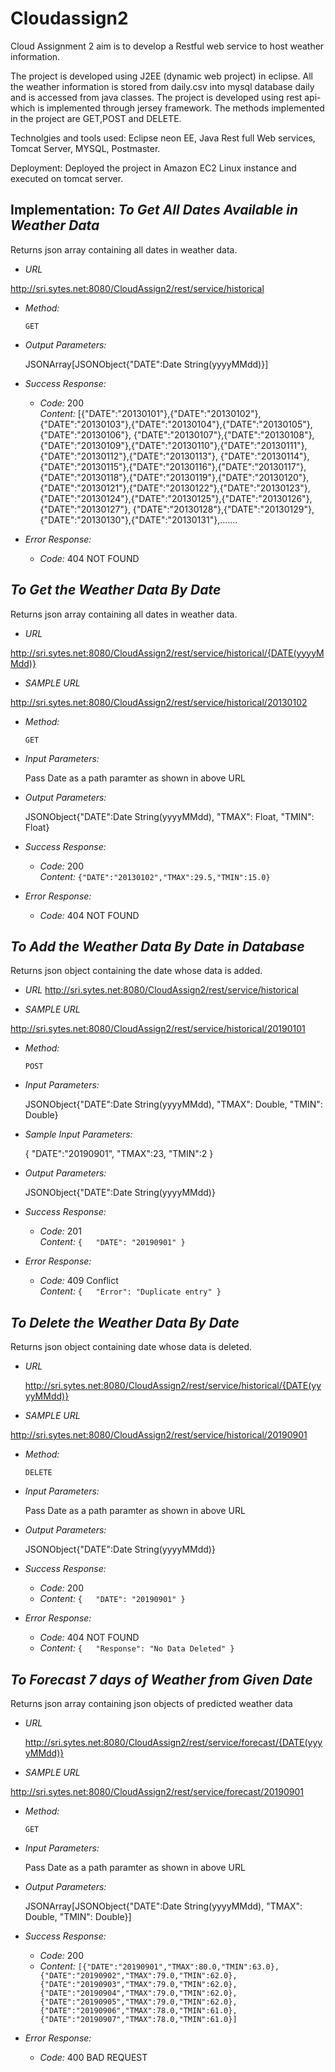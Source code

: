 # Cloudassign2
Cloud Assignment 2 aim is to develop a Restful web service to host weather information.

The project is developed using J2EE (dynamic web project) in eclipse. All the weather information is stored from daily.csv into mysql database
 daily and is accessed from java classes. The project is developed using rest api-which is implemented through jersey framework. 
The methods implemented in the project are GET,POST and DELETE.

Technolgies and tools used:
Eclipse neon EE, Java Rest full Web services, Tomcat Server, MYSQL, Postmaster.

Deployment:
Deployed the project in Amazon EC2 Linux instance and executed on tomcat server.

Implementation:
*To Get All Dates Available in Weather Data*
----
  Returns json array containing all dates in weather data.

* *URL*

http://sri.sytes.net:8080/CloudAssign2/rest/service/historical

* *Method:*

  `GET`
  
* *Output Parameters:*

  JSONArray[JSONObject{"DATE":Date String(yyyyMMdd)}]
  
* *Success Response:*

  * *Code:* 200 <br />
    *Content:* [{"DATE":"20130101"},{"DATE":"20130102"},{"DATE":"20130103"},{"DATE":"20130104"},{"DATE":"20130105"},{"DATE":"20130106"},
	{"DATE":"20130107"},{"DATE":"20130108"},{"DATE":"20130109"},{"DATE":"20130110"},{"DATE":"20130111"},{"DATE":"20130112"},{"DATE":"20130113"},
	{"DATE":"20130114"},{"DATE":"20130115"},{"DATE":"20130116"},{"DATE":"20130117"},{"DATE":"20130118"},{"DATE":"20130119"},{"DATE":"20130120"},
	{"DATE":"20130121"},{"DATE":"20130122"},{"DATE":"20130123"},{"DATE":"20130124"},{"DATE":"20130125"},{"DATE":"20130126"},{"DATE":"20130127"},
	{"DATE":"20130128"},{"DATE":"20130129"},{"DATE":"20130130"},{"DATE":"20130131"},.......
* *Error Response:*

  * *Code:* 404 NOT FOUND <br />

*To Get the Weather Data By Date*
----
  Returns json array containing all dates in weather data.

* *URL*

http://sri.sytes.net:8080/CloudAssign2/rest/service/historical/{DATE(yyyyMMdd)}
  
* *SAMPLE URL*

http://sri.sytes.net:8080/CloudAssign2/rest/service/historical/20130102

* *Method:*

  `GET`

* *Input Parameters:*

  Pass Date as a path paramter as shown in above URL
  
* *Output Parameters:*

  JSONObject{"DATE":Date String(yyyyMMdd), "TMAX": Float, "TMIN": Float}
  
* *Success Response:*

  * *Code:* 200 <br />
    *Content:* `{"DATE":"20130102","TMAX":29.5,"TMIN":15.0}`
 
* *Error Response:*

  * *Code:* 404 NOT FOUND <br />
  
*To Add the Weather Data By Date in Database*
----
  Returns json object containing the date whose data is added.

* *URL*
http://sri.sytes.net:8080/CloudAssign2/rest/service/historical
  
* *SAMPLE URL*

http://sri.sytes.net:8080/CloudAssign2/rest/service/historical/20190101

* *Method:*

  `POST`

* *Input Parameters:*

  JSONObject{"DATE":Date String(yyyyMMdd), "TMAX": Double, "TMIN": Double}
  
* *Sample Input Parameters:*

  {
	"DATE":"20190901",
	"TMAX":23,
	"TMIN":2
}
  
* *Output Parameters:*

  JSONObject{"DATE":Date String(yyyyMMdd)}
  
* *Success Response:*

  * *Code:* 201 <br />
    *Content:* `{   "DATE": "20190901" }`
 
* *Error Response:*

  * *Code:*  409 Conflict <br />
    *Content:* `{   "Error": "Duplicate entry" }`
    
*To Delete the Weather Data By Date*
----
  Returns json object containing date whose data is deleted.

* *URL*

  http://sri.sytes.net:8080/CloudAssign2/rest/service/historical/{DATE(yyyyMMdd)}
  
* *SAMPLE URL*

 http://sri.sytes.net:8080/CloudAssign2/rest/service/historical/20190901
* *Method:*

  `DELETE`

* *Input Parameters:*

  Pass Date as a path paramter as shown in above URL
  
* *Output Parameters:*

  JSONObject{"DATE":Date String(yyyyMMdd)}
  
* *Success Response:*

  * *Code:* 200 <br />
  * *Content:* `{   "DATE": "20190901" }`
 
* *Error Response:*

  * *Code:* 404 NOT FOUND <br />
  * *Content:* `{   "Response": "No Data Deleted" }`
  
*To Forecast 7 days of Weather from Given Date*
----
  Returns json array containing json objects of predicted weather data

* *URL*

  http://sri.sytes.net:8080/CloudAssign2/rest/service/forecast/{DATE(yyyyMMdd)}
  
* *SAMPLE URL*

 http://sri.sytes.net:8080/CloudAssign2/rest/service/forecast/20190901

* *Method:*

  `GET`

* *Input Parameters:*

  Pass Date as a path paramter as shown in above URL
  
* *Output Parameters:*

  JSONArray[JSONObject{"DATE":Date String(yyyyMMdd), "TMAX": Double, "TMIN": Double}]
  
* *Success Response:*

  * *Code:* 200 <br />
  * *Content:* 
  `[{"DATE":"20190901","TMAX":80.0,"TMIN":63.0},
  {"DATE":"20190902","TMAX":79.0,"TMIN":62.0},
  {"DATE":"20190903","TMAX":79.0,"TMIN":62.0},
  {"DATE":"20190904","TMAX":79.0,"TMIN":62.0},
  {"DATE":"20190905","TMAX":79.0,"TMIN":62.0},
  {"DATE":"20190906","TMAX":78.0,"TMIN":61.0},
  {"DATE":"20190907","TMAX":78.0,"TMIN":61.0}]`
 
* *Error Response:*

  * *Code:* 400 BAD REQUEST <br />
